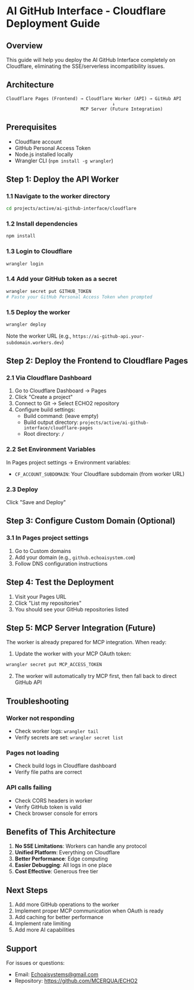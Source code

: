 # AI GitHub Interface - Cloudflare Deployment Guide

## Overview
This guide will help you deploy the AI GitHub Interface completely on Cloudflare, eliminating the SSE/serverless incompatibility issues.

## Architecture
```
Cloudflare Pages (Frontend) → Cloudflare Worker (API) → GitHub API
                                        ↓
                            MCP Server (Future Integration)
```

## Prerequisites
- Cloudflare account
- GitHub Personal Access Token
- Node.js installed locally
- Wrangler CLI (`npm install -g wrangler`)

## Step 1: Deploy the API Worker

### 1.1 Navigate to the worker directory
```bash
cd projects/active/ai-github-interface/cloudflare
```

### 1.2 Install dependencies
```bash
npm install
```

### 1.3 Login to Cloudflare
```bash
wrangler login
```

### 1.4 Add your GitHub token as a secret
```bash
wrangler secret put GITHUB_TOKEN
# Paste your GitHub Personal Access Token when prompted
```

### 1.5 Deploy the worker
```bash
wrangler deploy
```

Note the worker URL (e.g., `https://ai-github-api.your-subdomain.workers.dev`)

## Step 2: Deploy the Frontend to Cloudflare Pages

### 2.1 Via Cloudflare Dashboard
1. Go to Cloudflare Dashboard → Pages
2. Click "Create a project"
3. Connect to Git → Select ECHO2 repository
4. Configure build settings:
   - Build command: (leave empty)
   - Build output directory: `projects/active/ai-github-interface/cloudflare-pages`
   - Root directory: `/`

### 2.2 Set Environment Variables
In Pages project settings → Environment variables:
- `CF_ACCOUNT_SUBDOMAIN`: Your Cloudflare subdomain (from worker URL)

### 2.3 Deploy
Click "Save and Deploy"

## Step 3: Configure Custom Domain (Optional)

### 3.1 In Pages project settings
1. Go to Custom domains
2. Add your domain (e.g., `github.echoaisystem.com`)
3. Follow DNS configuration instructions

## Step 4: Test the Deployment

1. Visit your Pages URL
2. Click "List my repositories"
3. You should see your GitHub repositories listed

## Step 5: MCP Server Integration (Future)

The worker is already prepared for MCP integration. When ready:

1. Update the worker with your MCP OAuth token:
```bash
wrangler secret put MCP_ACCESS_TOKEN
```

2. The worker will automatically try MCP first, then fall back to direct GitHub API

## Troubleshooting

### Worker not responding
- Check worker logs: `wrangler tail`
- Verify secrets are set: `wrangler secret list`

### Pages not loading
- Check build logs in Cloudflare dashboard
- Verify file paths are correct

### API calls failing
- Check CORS headers in worker
- Verify GitHub token is valid
- Check browser console for errors

## Benefits of This Architecture

1. **No SSE Limitations**: Workers can handle any protocol
2. **Unified Platform**: Everything on Cloudflare
3. **Better Performance**: Edge computing
4. **Easier Debugging**: All logs in one place
5. **Cost Effective**: Generous free tier

## Next Steps

1. Add more GitHub operations to the worker
2. Implement proper MCP communication when OAuth is ready
3. Add caching for better performance
4. Implement rate limiting
5. Add more AI capabilities

## Support

For issues or questions:
- Email: Echoaisystems@gmail.com
- Repository: https://github.com/MCERQUA/ECHO2
